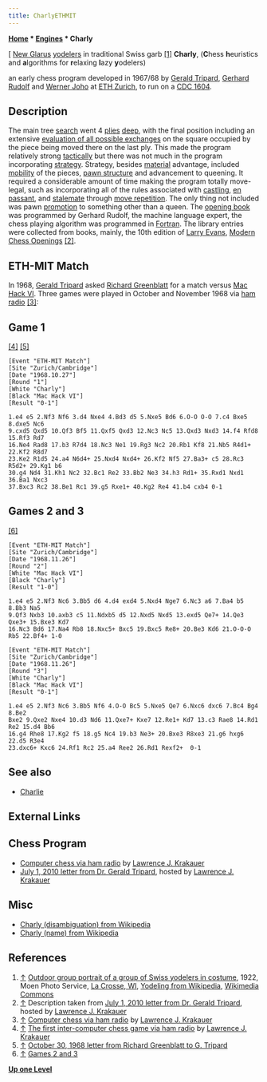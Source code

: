 ```yaml
---
title: CharlyETHMIT
---
```

**[Home](Home "Home") * [Engines](Engines "Engines") * Charly**

\[ [New Glarus](https://en.wikipedia.org/wiki/New_Glarus,_Wisconsin) [yodelers](https://en.wikipedia.org/wiki/Yodeling) in traditional Swiss garb <a id="cite-note-1" href="#cite-ref-1">[1]</a>
**Charly**, (**C**hess **h**euristics and **a**lgorithms for **r**elaxing **l**azy **y**odelers)

an early chess program developed in 1967/68 by [Gerald Tripard](Gerald_Tripard "Gerald Tripard"), [Gerhard Rudolf](index.php?title=Gerhard_Rudolf&action=edit&redlink=1 "Gerhard Rudolf (page does not exist)") and [Werner Joho](Werner_Joho "Werner Joho") at [ETH Zurich](ETH_Zurich "ETH Zurich"),
to run on a [CDC 1604](CDC_1604 "CDC 1604").

## Description

The main tree [search](Search "Search") went 4 [plies](Ply "Ply") [deep](Depth "Depth"), with the final position including an extensive [evaluation of all possible exchanges](Static_Exchange_Evaluation "Static Exchange Evaluation") on the square occupied by the piece being moved there on the last ply.
This made the program relatively strong [tactically](Tactics "Tactics") but there was not much in the program incorporating [strategy](Strategy "Strategy"). Strategy, besides [material](Material "Material") advantage, included [mobility](Mobility "Mobility") of the pieces, [pawn structure](Pawn_Structure "Pawn Structure") and advancement to queening.
It required a considerable amount of time making the program totally move-legal, such as incorporating all of the rules associated with [castling](Castling "Castling"), [en passant](En_passant "En passant"), and [stalemate](Stalemate "Stalemate") through [move repetition](Repetitions#RepetitionofMoves "Repetitions").
The only thing not included was pawn [promotion](Promotions "Promotions") to something other than a queen.
The [opening book](Opening_Book "Opening Book") was programmed by Gerhard Rudolf, the machine language expert, the chess playing algorithm was programmed in [Fortran](Fortran "Fortran").
The library entries were collected from books, mainly, the 10th edition of [Larry Evans](https://en.wikipedia.org/wiki/Larry_Evans), [Modern Chess Openings](https://en.wikipedia.org/wiki/Modern_Chess_Openings)
<a id="cite-note-2" href="#cite-ref-2">[2]</a>.

## ETH-MIT Match

In 1968, [Gerald Tripard](Gerald_Tripard "Gerald Tripard") asked [Richard Greenblatt](Richard_Greenblatt "Richard Greenblatt") for a match versus [Mac Hack VI](Mac_Hack "Mac Hack"). Three games were played in October and November 1968 via [ham radio](https://en.wikipedia.org/wiki/Amateur_radio)
<a id="cite-note-3" href="#cite-ref-3">[3]</a>:

## Game 1

<a id="cite-note-4" href="#cite-ref-4">[4]</a> <a id="cite-note-5" href="#cite-ref-5">[5]</a>

```
[Event "ETH-MIT Match"]
[Site "Zurich/Cambridge"]
[Date "1968.10.27"]
[Round "1"]
[White "Charly"]
[Black "Mac Hack VI"]
[Result "0-1"]

1.e4 e5 2.Nf3 Nf6 3.d4 Nxe4 4.Bd3 d5 5.Nxe5 Bd6 6.O-O O-O 7.c4 Bxe5 8.dxe5 Nc6
9.cxd5 Qxd5 10.Qf3 Bf5 11.Qxf5 Qxd3 12.Nc3 Nc5 13.Qxd3 Nxd3 14.f4 Rfd8 15.Rf3 Rd7
16.Ne4 Rad8 17.b3 R7d4 18.Nc3 Ne1 19.Rg3 Nc2 20.Rb1 Kf8 21.Nb5 R4d1+ 22.Kf2 R8d7
23.Ke2 R1d5 24.a4 N6d4+ 25.Nxd4 Nxd4+ 26.Kf2 Nf5 27.Ba3+ c5 28.Rc3 R5d2+ 29.Kg1 b6
30.g4 Nd4 31.Kh1 Nc2 32.Bc1 Re2 33.Bb2 Ne3 34.h3 Rd1+ 35.Rxd1 Nxd1 36.Ba1 Nxc3
37.Bxc3 Rc2 38.Be1 Rc1 39.g5 Rxe1+ 40.Kg2 Re4 41.b4 cxb4 0-1

```

## Games 2 and 3

<a id="cite-note-6" href="#cite-ref-6">[6]</a>

```
[Event "ETH-MIT Match"]
[Site "Zurich/Cambridge"]
[Date "1968.11.26"]
[Round "2"]
[White "Mac Hack VI"]
[Black "Charly"]
[Result "1-0"]

1.e4 e5 2.Nf3 Nc6 3.Bb5 d6 4.d4 exd4 5.Nxd4 Nge7 6.Nc3 a6 7.Ba4 b5 8.Bb3 Na5
9.Qf3 Nxb3 10.axb3 c5 11.Ndxb5 d5 12.Nxd5 Nxd5 13.exd5 Qe7+ 14.Qe3 Qxe3+ 15.Bxe3 Kd7
16.Nc3 Bd6 17.Na4 Rb8 18.Nxc5+ Bxc5 19.Bxc5 Re8+ 20.Be3 Kd6 21.O-O-O Rb5 22.Bf4+ 1-0

[Event "ETH-MIT Match"]
[Site "Zurich/Cambridge"]
[Date "1968.11.26"]
[Round "3"]
[White "Charly"]
[Black "Mac Hack VI"]
[Result "0-1"]

1.e4 e5 2.Nf3 Nc6 3.Bb5 Nf6 4.O-O Bc5 5.Nxe5 Qe7 6.Nxc6 dxc6 7.Bc4 Bg4 8.Be2
Bxe2 9.Qxe2 Nxe4 10.d3 Nd6 11.Qxe7+ Kxe7 12.Re1+ Kd7 13.c3 Rae8 14.Rd1 Re2 15.d4 Bb6
16.g4 Rhe8 17.Kg2 f5 18.g5 Nc4 19.b3 Ne3+ 20.Bxe3 R8xe3 21.g6 hxg6 22.d5 R3e4
23.dxc6+ Kxc6 24.Rf1 Rc2 25.a4 Ree2 26.Rd1 Rexf2+  0-1

```

## See also

- [Charlie](Charlie "Charlie")

## External Links

## Chess Program

- [Computer chess via ham radio](http://ljkrakauer.com/LJK/60s/hamchess.htm) by [Lawrence J. Krakauer](Lawrence_J._Krakauer "Lawrence J. Krakauer")
- [July 1, 2010 letter from Dr. Gerald Tripard](http://ljkrakauer.com/LJK/60s/tripardltr.htm), hosted by [Lawrence J. Krakauer](Lawrence_J._Krakauer "Lawrence J. Krakauer")

## Misc

- [Charly (disambiguation) from Wikipedia](https://en.wikipedia.org/wiki/Charly_%28disambiguation%29)
- [Charly (name) from Wikipedia](<https://en.wikipedia.org/wiki/Charly_(name)>)

## References

1. <a id="cite-ref-1" href="#cite-note-1">↑</a> [Outdoor group portrait of a group of Swiss yodelers in costume](https://en.wikipedia.org/wiki/File:Swiss_yodelers.jpg), 1922, Moen Photo Service, [La Crosse, WI](https://en.wikipedia.org/wiki/La_Crosse,_Wisconsin), [Yodeling from Wikipedia](https://en.wikipedia.org/wiki/Yodeling), [Wikimedia Commons](https://en.wikipedia.org/wiki/Wikimedia_Commons)
1. <a id="cite-ref-2" href="#cite-note-2">↑</a> Description taken from [July 1, 2010 letter from Dr. Gerald Tripard](http://ljkrakauer.com/LJK/60s/tripardltr.htm), hosted by [Lawrence J. Krakauer](Lawrence_J._Krakauer "Lawrence J. Krakauer")
1. <a id="cite-ref-3" href="#cite-note-3">↑</a> [Computer chess via ham radio](http://ljkrakauer.com/LJK/60s/hamchess.htm) by [Lawrence J. Krakauer](Lawrence_J._Krakauer "Lawrence J. Krakauer")
1. <a id="cite-ref-4" href="#cite-note-4">↑</a> [The first inter-computer chess game via ham radio](http://ljkrakauer.com/LJK/60s/game1list.htm) by [Lawrence J. Krakauer](Lawrence_J._Krakauer "Lawrence J. Krakauer")
1. <a id="cite-ref-5" href="#cite-note-5">↑</a> [October 30, 1968 letter from Richard Greenblatt to G. Tripard](http://ljkrakauer.com/LJK/60s/greenblattltr.htm)
1. <a id="cite-ref-6" href="#cite-note-6">↑</a> [Games 2 and 3](http://ljkrakauer.com/LJK/60s/games23list.htm)

**[Up one Level](Engines "Engines")**

